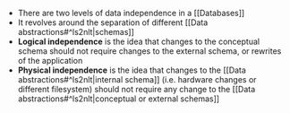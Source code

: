 - There are two levels of data independence in a [[Databases]]
- It revolves around the separation of different [[Data abstractions#^ls2nlt|schemas]]
- **Logical independence** is the idea that changes to the conceptual schema should not require changes to the external schema, or rewrites of the application
- **Physical independence** is the idea that changes to the [[Data abstractions#^ls2nlt|internal schema]] (i.e. hardware changes or different filesystem) should not require any change to the [[Data abstractions#^ls2nlt|conceptual or external schemas]]